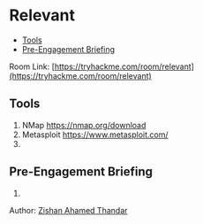 # Relevant

- [Tools](#tools)
- [Pre-Engagement Briefing](#pre-engagement-briefing)

Room Link: [https://tryhackme.com/room/relevant](https://tryhackme.com/room/relevant)

## Tools 

1. NMap https://nmap.org/download
2. Metasploit https://www.metasploit.com/
3. 

## Pre-Engagement Briefing

1.

Author: [Zishan Ahamed Thandar](https://ZishanAdThandar.github.io)
